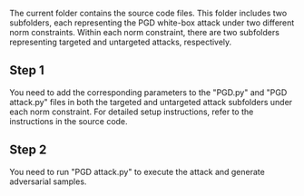 The current folder contains the source code files. This folder includes two subfolders, each representing the PGD white-box attack under two different norm constraints. Within each norm constraint, there are two subfolders representing targeted and untargeted attacks, respectively.
 ## Step 1
 You need to add the corresponding parameters to the "PGD.py" and "PGD attack.py" files in both the targeted and untargeted attack subfolders under each norm constraint. For detailed setup instructions, refer to the instructions in the source code.
 ## Step 2
 You need to run "PGD attack.py" to execute the attack and generate adversarial samples.
